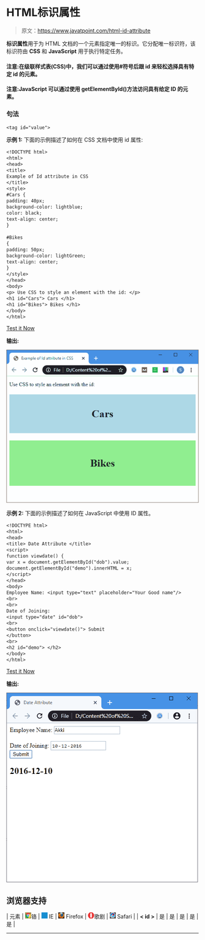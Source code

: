 # HTML标识属性

> 原文：<https://www.javatpoint.com/html-id-attribute>

**标识属性**用于为 HTML 文档的一个元素指定唯一的标识。它分配唯一标识符，该标识符由 **CSS** 和 **JavaScript** 用于执行特定任务。

#### 注意:在级联样式表(CSS)中，我们可以通过使用#符号后跟 id 来轻松选择具有特定 id 的元素。

#### 注意:JavaScript 可以通过使用 getElementById()方法访问具有给定 ID 的元素。

### 句法

```
<tag id="value">

```

**示例 1:** 下面的示例描述了如何在 CSS 文档中使用 id 属性:

```
<!DOCTYPE html>
<html>
<head>
<title>
Example of Id attribute in CSS
</title>
<style>
#Cars {
padding: 40px;
background-color: lightblue;
color: black;    
text-align: center;
} 

#Bikes
{
padding: 50px;
background-color: lightGreen;
text-align: center;
}
</style>
</head>
<body>
<p> Use CSS to style an element with the id: </p>
<h1 id="Cars"> Cars </h1>
<h1 id="Bikes"> Bikes </h1>
</body>
</html> 

```

[Test it Now](https://www.javatpoint.com/oprweb/test.jsp?filename=html-id-attribute)

**输出:**

![HTML Id Attribute](img/369ab3310b47462ca49fc3125218ae94.png)

**示例 2:** 下面的示例描述了如何在 JavaScript 中使用 ID 属性。

```
<!DOCTYPE html>
<html> 
<head> 
<title> Date Attribute </title> 
<script> 
function viewdate() { 
var x = document.getElementById("dob").value; 
document.getElementById("demo").innerHTML = x; 
</script> 
</head> 
<body> 
Employee Name: <input type="text" placeholder="Your Good name"/> 
<br>
<br>
Date of Joining: 
<input type="date" id="dob">
<br> 
<button onclick="viewdate()"> Submit 
</button> 
<br>
<h2 id="demo"> </h2> 
</body> 
</html>

```

[Test it Now](https://www.javatpoint.com/oprweb/test.jsp?filename=html-id-attribute2)

**输出:**

![HTML Id Attribute](img/cb2db96670bf9b004e841139f9e6192b.png)

## 浏览器支持

| 元素 | ![chrome browser](img/4fbdc93dc2016c5049ed108e7318df19.png)铬 | ![ie browser](img/83dd23df1fe8373fd5bf054b2c1dd88b.png) IE | ![firefox browser](img/4f001fff393888a8a807ed29b28145d1.png) Firefox | ![opera browser](img/6cad4a592cc69a052056a0577b4aac65.png)歌剧 | ![safari browser](img/a0f6a9711a92203c5dc5c127fe9c9fca.png) Safari |
| **< id >** | 是 | 是 | 是 | 是 | 是 |

* * *